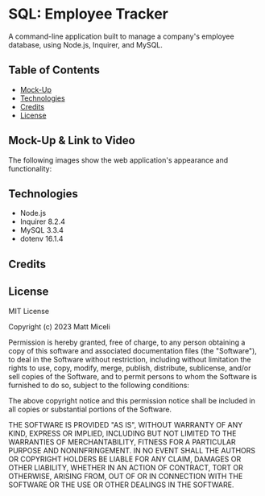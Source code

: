 # SQL: Employee Tracker
A command-line application built to manage a company's employee database, using Node.js, Inquirer, and MySQL.

## Table of Contents
- [Mock-Up](#mock-up)
- [Technologies](#technologies)
- [Credits](#credits)
- [License](#license)

## Mock-Up & Link to Video
The following images show the web application's appearance and functionality:

## Technologies
- Node.js
- Inquirer 8.2.4
- MySQL 3.3.4
- dotenv 16.1.4

## Credits

## License
MIT License

Copyright (c) 2023 Matt Miceli

Permission is hereby granted, free of charge, to any person obtaining a copy
of this software and associated documentation files (the "Software"), to deal
in the Software without restriction, including without limitation the rights
to use, copy, modify, merge, publish, distribute, sublicense, and/or sell
copies of the Software, and to permit persons to whom the Software is
furnished to do so, subject to the following conditions:

The above copyright notice and this permission notice shall be included in all
copies or substantial portions of the Software.

THE SOFTWARE IS PROVIDED "AS IS", WITHOUT WARRANTY OF ANY KIND, EXPRESS OR
IMPLIED, INCLUDING BUT NOT LIMITED TO THE WARRANTIES OF MERCHANTABILITY,
FITNESS FOR A PARTICULAR PURPOSE AND NONINFRINGEMENT. IN NO EVENT SHALL THE
AUTHORS OR COPYRIGHT HOLDERS BE LIABLE FOR ANY CLAIM, DAMAGES OR OTHER
LIABILITY, WHETHER IN AN ACTION OF CONTRACT, TORT OR OTHERWISE, ARISING FROM,
OUT OF OR IN CONNECTION WITH THE SOFTWARE OR THE USE OR OTHER DEALINGS IN THE
SOFTWARE.